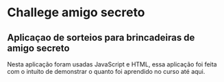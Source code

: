 # Challege amigo secreto 

## Aplicaçao de sorteios para brincadeiras de amigo secreto

 Nesta aplicação foram usadas JavaScript e HTML, essa aplicação foi feita com o intuito de demonstrar o quanto foi aprendido no curso até aqui. 

